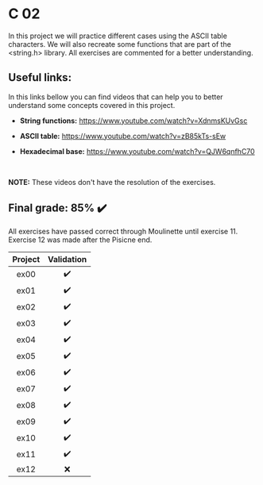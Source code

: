 # C 02

In this project we will practice different cases using the ASCII table characters. We will also recreate some functions that are part of the <string.h> library. All exercises are commented for a better understanding.


## Useful links:
In this links bellow you can find videos that can help you to better understand some concepts covered in this project.
<br>

* **String functions:** https://www.youtube.com/watch?v=XdnmsKUvGsc

* **ASCII table:** https://www.youtube.com/watch?v=zB85kTs-sEw

* **Hexadecimal base:** https://www.youtube.com/watch?v=QJW6qnfhC70
<br>

**NOTE:** These videos don't have the resolution of the exercises.

## Final grade: 85% :heavy_check_mark:
All exercises have passed correct through Moulinette until exercise 11. Exercise 12 was made after the Pisicne end.

| Project | Validation |
|:----:|:------------------:|
| ex00 | :heavy_check_mark: |
| ex01 | :heavy_check_mark: |
| ex02 | :heavy_check_mark: |
| ex03 | :heavy_check_mark: |
| ex04 | :heavy_check_mark: |
| ex05 | :heavy_check_mark: |
| ex06 | :heavy_check_mark: |
| ex07 | :heavy_check_mark: |
| ex08 | :heavy_check_mark: |
| ex09 | :heavy_check_mark: |
| ex10 | :heavy_check_mark: |
| ex11 | :heavy_check_mark: |
| ex12 | :x: |